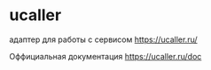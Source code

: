 # ucaller
адаптер для работы с сервисом https://ucaller.ru/

Оффициальная документация https://ucaller.ru/doc
